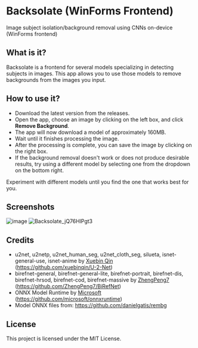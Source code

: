 # Backsolate (WinForms Frontend)
Image subject isolation/background removal using CNNs on-device (WinForms frontend)

## What is it?
Backsolate is a frontend for several models specializing in detecting subjects in images. This app allows you to use those models to remove backgrounds from the images you input.

## How to use it?
- Download the latest version from the releases.
- Open the app, choose an image by clicking on the left box, and click **Remove Background**.
- The app will now download a model of approximately 160MB.
- Wait until it finishes processing the image.
- After the processing is complete, you can save the image by clicking on the right box.
- If the background removal doesn't work or does not produce desirable results, try using a different model by selecting one from the dropdown on the bottom right.

Experiment with different models until you find the one that works best for you.

## Screenshots
![image](https://github.com/user-attachments/assets/9847de36-94c2-4f4b-b8ae-c99c4552884f)
![Backsolate_jQ76HlPgt3](https://github.com/user-attachments/assets/a5a1aae4-bfa6-42cd-ade8-a91f6e5983da)

## Credits
- u2net, u2netp, u2net_human_seg, u2net_cloth_seg, silueta, isnet-general-use, isnet-anime by [Xuebin Qin](https://github.com/xuebinqin) (https://github.com/xuebinqin/U-2-Net)
- birefnet-general, birefnet-general-lite, birefnet-portrait, birefnet-dis, birefnet-hrsod, birefnet-cod, birefnet-massive by [ZhengPeng7](https://github.com/ZhengPeng7) (https://github.com/ZhengPeng7/BiRefNet)
- ONNX Model Runtime by [Microsoft](https://github.com/microsoft) (https://github.com/microsoft/onnxruntime)
- Model ONNX files from: https://github.com/danielgatis/rembg

## License
This project is licensed under the MIT License.
